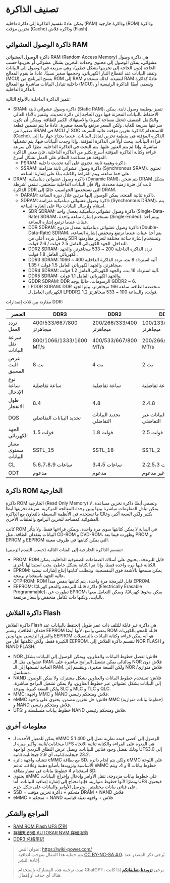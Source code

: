 # تصنيف الذاكرة

يمكن عادةً تقسيم الذاكرة إلى ذاكرة داخلية (RAM) وذاكرة خارجية (ROM) وذاكرة تخزين مؤقت (Cache) وذاكرة فلاش (Flash).

## ذاكرة الوصول العشوائي RAM

ذاكرة الوصول العشوائي RAM (Random Access Memory) هي ذاكرة وصول عشوائي، يمكن الوصول إلى محتوى وحدات التخزين بشكل عشوائي أو تخزينها حسب الحاجة (دون الحاجة إلى تخزينها بشكل خطي)، وهي سريعة في الوصول إلى البيانات وتفقد البيانات عند انقطاع التيار الكهربائي، وحجمها صغير نسبيًا. عادةً ما يقوم المعالج (MCU) بنسخ البرنامج من ROM إلى RAM لتنفيذه، لذلك تستخدم RAM عادةً كذاكرة داخلية تتبادل البيانات مباشرةً مع المعالج (MCU)، وتسمى أيضًا الذاكرة الرئيسية أو الذاكرة الداخلية.

تتميز الذاكرة الداخلية بالأنواع التالية:

- SRAM: ذاكرة وصول عشوائي ثابتة (Static RAM)، تتميز بوظيفة وصول ثابتة. يمكن الاحتفاظ بالبيانات المخزنة فيها دون الحاجة إلى دائرة تحديث، وتتميز بالأداء العالي والتكامل الضعيف (تحتل مساحة كبيرة) والاستهلاك الكبير للطاقة، ويمكن أن تكون سرعتها سريعة للغاية، ولكن السعر مرتفع والسعة صغيرة. عادةً ما يتم تضمين قطعة صغيرة من SRAM في MCU أو SOC للاستخدام كذاكرة تخزين مؤقت عالية السرعة (Cache). الذاكرة المؤقتة هي منطقة تخزين لتبادل البيانات. عندما يحتاج جهاز ما إلى قراءة البيانات، يبحث أولاً في الذاكرة المؤقتة، وإذا وجدت البيانات فيها، يتم تشغيلها مباشرةً، وإذا لم يتم العثور عليها، يتم البحث في الذاكرة الداخلية. نظرًا لأن سرعة قراءة وكتابة الذاكرة المؤقتة أسرع بكثير من الذاكرة الداخلية، فإن معنى الذاكرة المؤقتة هو مساعدة النظام على العمل بشكل أسرع.
  - PSRAM: ذاكرة وهمية ثابتة، تحتوي على آلية تحديث داخلية.
  - SSRAM: ذاكرة وصول عشوائي ثابتة متزامنة (Synchronous SRAM)، تحتوي على خط ساعة، ويتم القراءة والكتابة بناءً على إشارة الساعة.
- DRAM: ذاكرة وصول عشوائي ديناميكية (Dynamic RAM)، يتم شحن DRAM بشكل ثابت كل فترة زمنية محددة، وإلا فإن البيانات الداخلية ستختفي. تنتمي أشرطة الذاكرة DDR التي تستخدمها الحواسيب حاليًا إلى DRAM.
  - DARAM: ذاكرة ثنائية الفتحة، يمكن الوصول إليها مرتين خلال دورة الساعة.
  - SDRAM: ذاكرة وصول عشوائي ديناميكية متزامنة (Synchronous DRAM)، يتم استلام وإرسال البيانات بناءً على إشارة الساعة.
    - SDR SDRAM: ذاكرة وصول عشوائي ديناميكية بمعدل واحد (Single-Data-Rate) SDRAM، تستخدم إشارة ساعة واحدة (Single-Ended)، ويتم أخذ عينات عندما ترتفع إشارة الساعة.
    - DDR SDRAM: ذاكرة وصول عشوائي ديناميكية بمعدل مزدوج (Double-Data-Rate) SDRAM، يتم أخذ عينات عندما ترتفع وتنخفض إشارة الساعة، وتعمل بتردد أعلى من SDR وتستخدم إشارة ساعة مختلفة لتعزيز مقاومتها للتداخل. الجهد الكهربائي العامل 2.5 فولت / 2.6 فولت.
    - DDR2 SDRAM: تردد الذاكرة الداخلية 200 ~ 533 ميجاهرتز، والجهد الكهربائي العامل 1.8 فولت.
    - DDR3 SDRAM: آلية استرداد 8 بت، تردد الذاكرة الداخلية 400 ~ 1066 ميجاهرتز، والجهد الكهربائي العامل 1.5 فولت / 1.35.
    - DDR4 SDRAM: آلية استرداد 16 بت، والجهد الكهربائي العامل 1.2 فولت.
    - DDR5 SDRAM: والجهد الكهربائي العامل 1.1 فولت.
    - GDDR SDRAM: DDR الرسومات، حاليًا يوجد GDDR2 ~ 6.
    - LPDDR SDRAM: DDR منخفضة الطاقة، ساعة 166 ميجاهرتز، يبلغ الجهد الكهربائي العامل لـ LPDDR2 1.2 فولت، والساعة 100 ~ 533 ميجاهرتز.

مقارنة بين ثلاث إصدارات DDR:

| العنصر | DDR3 | DDR2 | DDR |
| --- | --- | --- | --- |
| تردد العمل | 400/533/667/800 ميجاهرتز | 200/266/333/400 ميجاهرتز | 100/133/166/200 ميجاهرتز |
| سرعة نقل البيانات | 800/1066/1333/1600 MT/s | 400/533/667/800 MT/s | 200/266/333/400 MT/s |
| عرض البت المسبق | 8 بت | 4 بت | 2 بت |
| نوع ساعة الإدخال | ساعة تفاضلية | ساعة تفاضلية | ساعة تفاضلية |
| طول الانفجار | 8،4 | 4،8 | 2،4،8 |
| DQS | تحديد البيانات التفاضلي | تحديد البيانات التفاضلي | تحديد البيانات غير التفاضلي |
| الجهد الكهربائي | 1.5 فولت | 1.8 فولت | 2.5 فولت |
| معيار مستوى البيانات | SSTL_15 | SSTL_18 | SSTL_2 |
| CL | 5،6،7،8،9 ساعات | 3،4،5 ساعات | 2،2.5،3 ساعات |
| ODT | مدعوم | مدعوم | غير مدعوم |

## ذاكرة ROM الخارجية

ذاكرة ROM الخارجية (Read Only Memory) وتسمى أيضًا ذاكرة تخزين مساعدة، لا يمكن تبادل المعلومات مباشرة بينها وبين وحدة المعالجة المركزية. سرعة تخزينها أبطأ بكثير ولكن السعة أكبر، وغالبًا ما تستخدم في الأنظمة البسيطة بالتعاون مع الذاكرة العشوائية كمساحة لتخزين البرامج والملفات الأخرى.

كانت ROM في البداية لا يمكن كتابتها سوى مرة واحدة، ويمكن قراءتها فقط، ولا يتأثر البيانات بفقدان الطاقة، مثل CD-ROM و DVD-ROM، وظهرت فيما بعد PROM و EPROM و EEPROM التي يمكن كتابتها في ظروف معينة.

تنقسم الذاكرة الخارجية إلى الفئات التالية (حسب التقدم الزمني):

- PROM: ROM قابل للبرمجة، يحتوي على أسلاك الصمامات الصفوفية الداخلية، يمكن الكتابة فيها مرة واحدة فقط، وإذا تم الكتابة بشكل خاطئ، يجب استبدالها بأخرى.
- EPROM: يمكن مسحها بالأشعة فوق البنفسجية، ويتطلب كتابتها إنتاج إشارات نبضية عالية الجهد باستخدام برمجة.
- OTP-ROM: ROM قابل للبرمجة مرة واحدة، يتم كتابتها بنفس مبدأ EPROM.
- EEPROM: ذاكرة قابلة للبرمجة والمحو كهربائيًا (Electrically Erasable Programmable)، تطورت عن EPROM، يمكن محوها كهربائيًا، ويمكن التعامل معها بالبايت، ولكنها ذات تكامل منخفض وأسعار مرتفعة.

## ذاكرة الفلاش Flash

ذاكرة الفلاش Flash هي ذاكرة غير قابلة للتلف ذات عمر طويل (تحتفظ بالبيانات عند فقدان الطاقة)، وتعتبر EEPROM بمعنى واسع، لأنها أيضًا ROM قابلة للمحو بالكهرباء، والفرق الرئيسي بينها وبين EEPROM هو أنه يمكن قراءة وكتابة البيانات بالتشغيلات الكبيرة فقط، ولكن تكلفتها أقل من EEPROM. تنقسم ذاكرة الفلاش إلى NOR FLASH و NAND FLASH.

- NOR فلاش: تفصل خطوط البيانات والعناوين، ويمكن الوصول إلى البيانات بشكل عشوائي مثل الـ RAM، وبالتالي يمكن تشغيل البرامج مباشرة على NOR فلاش دون الحاجة لنسخها إلى الـ RAM. ولكن السعة صغيرة، وينقسم إلى NOR فلاش متوازي/متسلسل.
- NAND فلاش: تستخدم خطوط البيانات والعناوين بشكل مشترك، ولا يمكن الوصول إلى البيانات بشكل عشوائي عبر خطوط العناوين، ولا يمكن تشغيل البرامج مباشرة، ولكن السعة كبيرة، ويوجد SLC و MLC و TLC و QLC.
- MMC: واجهة MMC و NAND فلاش ومتحكم رئيسي.
- eMMC فلاش: حل تخزين مضمن، يحتوي على واجهة MMC (خطوط بيانات متوازية) و NAND فلاش ومتحكم رئيسي.
- UFS: خطوط بيانات متسلسلة و NAND فلاش ومتحكم رئيسي.

## معلومات أخرى

- يمكن للمعيار الأحدث لـ eMMC 5.1 الوصول إلى أقصى قيمة نظرية تصل إلى 400 ميجابايت/ثانية، وأكبر ميزة لـ UFS هي القدرة على القراءة والكتابة ثنائية الاتجاه وذلك بفضل وجود قناتين للبيانات، ويصل عرض النطاق الترددي لواجهة UFS3.0 إلى 23.2 جيجابت/ثانية، أي 2.9 جيجابايت/ثانية.
- تتشابه واجهة دائرة eMMC مع بطاقة SD، ولكن يتم لحام دائرة eMMC على اللوحة الأساسية وتزويدها بأصابع ذهبية وغلاف. تدعم eMMC خطوط بيانات 8 و 4، ويتم استخدام 4 خطوط بيانات في معيار بطاقة SD.
- يحتوي eMMC على خطوط بيانات مزدوجة، تنقل الأوامر وإدخال وإخراج البيانات، ونظرًا لأنها خطوط متوازية، فإنها تحتاج إلى إشارة إضافية للبيانات. أما UFS فيحتوي على قناتي بيانات مختلفتين، وترسل الأوامر والبيانات على شكل حزم.
- SSD = متحكم + ذاكرة تخزين مؤقت DRAM + NAND فلاش
- eMMC = متحكم + NAND فلاش + واجهة تعبئة قياسية

## المراجع والشكر

- [RAM ROM Flash UFS 区别](https://blog.infonet.io/2021/04/04/RAM-ROM-Flash-%E5%8C%BA%E5%88%AB/)
- [存储知识和 AUTOSAR NVM 存储服务](https://mp.weixin.qq.com/s/hOew2ym8SSbse5RrZ5ehcw)
- [DDR3 总结笔记](https://mp.weixin.qq.com/s?__biz=Mzg5NDYyMzg3NQ==&mid=2247484794&idx=1&sn=b9f8acc771de990dcd941795330894d8&chksm=c01d8c96f76a0580216939860c46bf5edd289f14a306a92b60888f785e7146b7f71846eb9f46&token=203917856&lang=zh_CN#rd)

> عنوان النص: <https://wiki-power.com/>  
> يتم حماية هذا المقال بموجب اتفاقية [CC BY-NC-SA 4.0](https://creativecommons.org/licenses/by/4.0/deed.zh)، يُرجى ذكر المصدر عند إعادة النشر.

> تمت ترجمة هذه المشاركة باستخدام ChatGPT، يرجى [**تزويدنا بتعليقاتكم**](https://github.com/linyuxuanlin/Wiki_MkDocs/issues/new) إذا كانت هناك أي حذف أو إهمال.